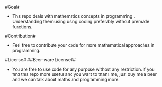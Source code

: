#Goal#
+ This repo deals with mathematics concepts in programming . Understanding them using using coding preferably without premade functions.


#Contribution#
+ Feel free to contribute your code for more mathematical approaches in programming.

#License#
##Beer-ware License##
+ You are free to use code for any purpose without any restriction. If you find this repo more useful and you want to thank me, just buy me a beer and we can talk about maths and programming more. 


